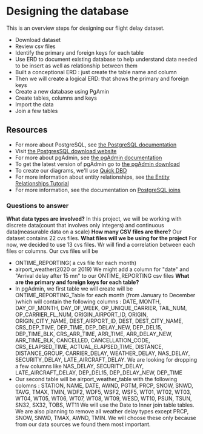 # Designing the database
This is an overview steps for designing our flight delay dataset. 

* Download dataset
* Review csv files
* Identify the primary and foreign keys for each table
* Use ERD to document existing database to help understand data needed to be insert as well as relationship between them
* Built a conceptional ERD : just create the table name and column
* Then we will create a logical ERD: that shows the primary and foreign keys
* Create a new database using PgAmin 
* Create tables, columns and keys
* Import the data
* Join a few tables

## Resources
* For more about PostgreSQL, see [the PostgreSQL documentation](https://www.postgresql.org/docs/)
* Visit [the PostgresSQL download website](https://www.enterprisedb.com/downloads/postgres-postgresql-downloads)
* For more about pgAdmin, see [the pgAdmin documentation](https://www.pgadmin.org/docs/)
* To get the latest version of pgAdmin go to [the pgAdmin download](https://www.pgadmin.org/download/pgadmin-4-macos/)
* To create our diagrams, we'll use [Quick DBD](https://www.quickdatabasediagrams.com/)
* For more information about entity relationships, see [the Entity Relationships Tutorial](https://www.entityframeworktutorial.net/entity-relationships.aspx)
* For more information, see the documentation on [PostgreSQL joins](https://www.techonthenet.com/postgresql/joins.php)


### Questions to answer
**What data types are involved?**
In this project, we will be working with discrete data(count that involves only integers) and continuous data(measurable data on a scale)
**How many CSV files are there?**
Our dataset contains 22 cvs files.
**What files will we be using for the project**
For now, we decided to use 13 cvs files. Wr will find a correlation between each files or columns. Our cvs files will be 
- ONTIME_REPORTING( a cvs file for each month)
- airport_weather(2020 or 2019)
We might add a column for "date" and "Arrival delay after 15 mn" to our ONTIME_REPORTING csv files 
**What are the primary and foreign keys for each table?**
- In pgAdmin, we first table we will create will be ONTIME_REPORTING_Table for each month (from January to December )which will contain the following columns : DATE, MONTH, DAY_OF_MONTH, DAY_OF_WEEK, OP_UNIQUE_CARRIER, TAIL_NUM, OP_CARRIER_FL_NUM, ORIGIN_AIRPORT_ID, ORIGIN, ORIGIN_CITY_NAME, DEST_AIRPORT_ID, DEST, DEST_CITY_NAME, CRS_DEP_TIME, DEP_TIME, DEP_DELAY_NEW, DEP_DEL15, DEP_TIME_BLK, CRS_ARR_TIME, ARR_TIME, ARR_DELAY_NEW, ARR_TIME_BLK, CANCELLED, CANCELLATION_CODE, CRS_ELAPSED_TIME, ACTUAL_ELAPSED_TIME, DISTANCE, DISTANCE_GROUP, CARRIER_DELAY, WEATHER_DELAY, NAS_DELAY, SECURITY_DELAY, LATE_AIRCRAFT_DELAY. 
We are looking for dropping a few columns like NAS_DELAY, SECURITY_DELAY, LATE_AIRCRAFT_DELAY, DEP_DEL15, DEP_DELAY_NEW, DEP_TIME
- Our second table will be airport_weather_table with the following colomns : STATION, NAME, DATE, AWND, PGTM, PRCP, SNOW, SNWD, TAVG, TMAX,  TMIN, WDF2, WDF5, WSF2, WSF5, WT01, WT02, WT03, WT04, WT05, WT06, WT07, WT08, WT09, WESD, WT10, PSUN, TSUN, SN32, SX32, TOBS, WT11
We will use the Date to Inner join table tables. We are also planning to remove all weather delay types except PRCP, SNOW, SNWD, TMAX, AWND, TMIN. We will choose these only because from our data sources we found them most important. 